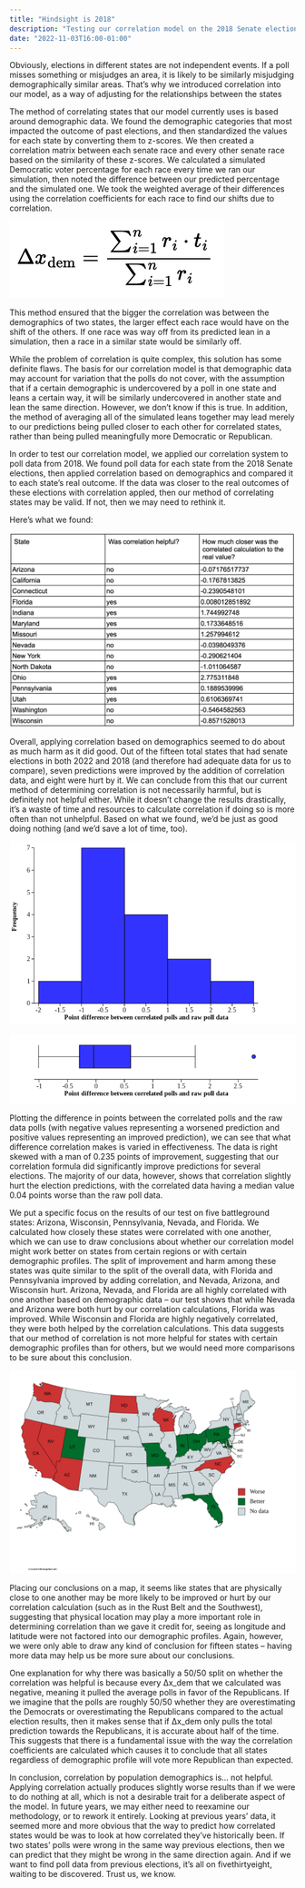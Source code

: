 ```yaml
---
title: "Hindsight is 2018"
description: "Testing our correlation model on the 2018 Senate elections"
date: "2022-11-03T16:00-01:00"
---
```

Obviously, elections in different states are not independent events. If a poll misses something or misjudges an area, it is likely to be similarly misjudging demographically similar areas. That’s why we introduced correlation into our model, as a way of adjusting for the relationships between the states

The method of correlating states that our model currently uses is based around demographic data. We found the demographic categories that most impacted the outcome of past elections, and then standardized the values for each state by converting them to z-scores. We then created a correlation matrix between each senate race and every other senate race based on the similarity of these z-scores. We calculated a simulated Democratic voter percentage for each race every time we ran our simulation, then noted the difference between our predicted percentage and the simulated one. We took the weighted average of their differences using the correlation coefficients for each race to find our shifts due to correlation.

![Correlation equation](https://raw.githubusercontent.com/polistat/content-2022/master/blog/assets/8_Hindsight_is_2018_equation.png)

This method ensured that the bigger the correlation was between the demographics of two states, the larger effect each race would have on the shift of the others. If one race was way off from its predicted lean in a simulation, then a race in a similar state would be similarly off. 

While the problem of correlation is quite complex, this solution has some definite flaws.  The basis for our correlation model is that demographic data may account for variation that the polls do not cover, with the assumption that if a certain demographic is undercovered by a poll in one state and leans a certain way, it will be similarly undercovered in another state and lean the same direction. However, we don’t know if this is true. In addition, the method of averaging all of the simulated leans together may lead merely to our predictions being pulled closer to each other for correlated states, rather than being pulled meaningfully more Democratic or Republican.

In order to test our correlation model, we applied our correlation system to poll data from 2018. We found poll data for each state from the 2018 Senate elections, then applied correlation based on demographics and compared it to each state’s real outcome. If the data was closer to the real outcomes of these elections with correlation appled, then our method of correlating states may be valid. If not, then we may need to rethink it.

Here’s what we found:

![Table of helpfulness by state](https://raw.githubusercontent.com/polistat/content-2022/master/blog/assets/8_Hindsight_is_2018_table.png)

Overall, applying correlation based on demographics seemed to do about as much harm as it did good. Out of the fifteen total states that had senate elections in both 2022 and 2018 (and therefore had adequate data for us to compare), seven predictions were improved by the addition of correlation data, and eight were hurt by it. We can conclude from this that our current method of determining correlation is not necessarily harmful, but is definitely not helpful either. While it doesn’t change the results drastically, it’s a waste of time and resources to calculate correlation if doing so is more often than not unhelpful. Based on what we found, we’d be just as good doing nothing (and we’d save a lot of time, too). 

![Histogram of improvement](https://raw.githubusercontent.com/polistat/content-2022/master/blog/assets/8_Hindsight_is_2018_histogram.png)

![Boxplot of improvement](https://raw.githubusercontent.com/polistat/content-2022/master/blog/assets/8_Hindsight_is_2018_boxplot.png)

Plotting the difference in points between the correlated polls and the raw data polls (with negative values representing a worsened prediction and positive values representing an improved prediction), we can see that what difference correlation makes is varied in effectiveness. The data is right skewed with a man of 0.235 points of improvement, suggesting that our correlation formula did significantly improve predictions for several elections. The majority of our data, however, shows that correlation slightly hurt the election predictions, with the correlated data having a median value 0.04 points worse than the raw poll data.

We put a specific focus on the results of our test on five battleground states: Arizona, Wisconsin, Pennsylvania, Nevada, and Florida. We calculated how closely these states were correlated with one another, which we can use to draw conclusions about whether our correlation model might work better on states from certain regions or with certain demographic profiles. The split of improvement and harm among these states was quite similar to the split of the overall data, with Florida and Pennsylvania improved by adding correlation, and Nevada, Arizona, and Wisconsin hurt. Arizona, Nevada, and Florida are all highly correlated with one another based on demographic data – our test shows that while Nevada and Arizona were both hurt by our correlation calculations, Florida was improved. While Wisconsin and Florida are highly negatively correlated, they were both helped by the correlation calculations. This data suggests that our method of correlation is not more helpful for states with certain demographic profiles than for others, but we would need more comparisons to be sure about this conclusion. 

![Map of improvement](https://raw.githubusercontent.com/polistat/content-2022/master/blog/assets/8_Hindsight_is_2018_map.png)

Placing our conclusions on a map, it seems like states that are physically close to one another may be more likely to be improved or hurt by our correlation calculation (such as in the Rust Belt and the Southwest), suggesting that physical location may play a more important role in determining correlation than we gave it credit for, seeing as longitude and latitude were not factored into our demographic profiles. Again, however, we were only able to draw any kind of conclusion for fifteen states – having more data may help us be more sure about our conclusions.

One explanation for why there was basically a 50/50 split on whether the correlation was helpful is because every Δx_dem that we calculated was negative, meaning it pulled the average polls in favor of the Republicans. If we imagine that the polls are roughly 50/50 whether they are overestimating the Democrats or overestimating the Republicans compared to the actual election results, then it makes sense that if Δx_dem only pulls the total prediction towards the Republicans, it is accurate about half of the time. This suggests that there is a fundamental issue with the way the correlation coefficients are calculated which causes it to conclude that all states regardless of demographic profile will vote more Republican than expected.

In conclusion, correlation by population demographics is… not helpful. Applying correlation actually produces slightly worse results than if we were to do nothing at all, which is not a desirable trait for a deliberate aspect of the model. In future years, we may either need to reexamine our methodology, or to rework it entirely. Looking at previous years’ data, it seemed more and more obvious that the way to predict how correlated states would be was to look at how correlated they’ve historically been.  If two states’ polls were wrong in the same way previous elections, then we can predict that they might be wrong in the same direction again. And if we want to find poll data from previous elections, it’s all on fivethirtyeight, waiting to be discovered. Trust us, we know.